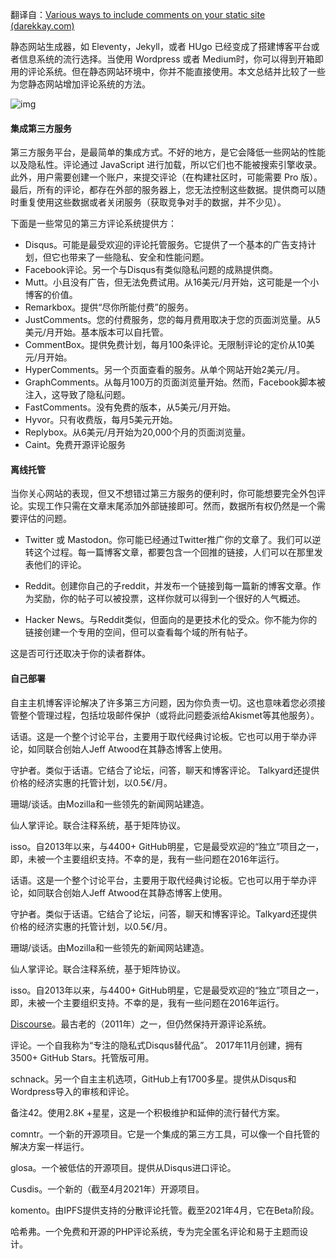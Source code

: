 翻译自：[Various ways to include comments on your static site (darekkay.com)](https://darekkay.com/blog/static-site-comments/)



静态网站生成器，如 Eleventy，Jekyll，或者 HUgo 已经变成了搭建博客平台或者信息系统的流行选择。当使用 Wordpress 或者 Medium时，你可以得到开箱即用的评论系统。但在静态网站环境中，你并不能直接使用。本文总结并比较了一些为您静态网站增加评论系统的方法。



![img](https://darekkay.com/blog/static-site-comments/comments.png)





#### 集成第三方服务



第三方服务平台，是最简单的集成方式。不好的地方，是它会降低一些网站的性能以及隐私性。评论通过 JavaScript 进行加载，所以它们也不能被搜索引擎收录。此外，用户需要创建一个账户，来提交评论（在构建社区时，可能需要 Pro 版）。最后，所有的评论，都存在外部的服务器上，您无法控制这些数据。提供商可以随时重复使用这些数据或者关闭服务（获取竞争对手的数据，并不少见）。



下面是一些常见的第三方评论系统提供方：



- Disqus。可能是最受欢迎的评论托管服务。它提供了一个基本的广告支持计划，但它也带来了一些隐私、安全和性能问题。
- Facebook评论。另一个与Disqus有类似隐私问题的成熟提供商。
- Mutt。小且没有广告，但无法免费试用。从16美元/月开始，这可能是一个小博客的价值。
- Remarkbox。提供“尽你所能付费”的服务。
- JustComments。您的付费服务，您的每月费用取决于您的页面浏览量。从5美元/月开始。基本版本可以自托管。
- CommentBox。提供免费计划，每月100条评论。无限制评论的定价从10美元/月开始。
- HyperComments。另一个页面查看的服务。从单个网站开始2美元/月。
- GraphComments。从每月100万的页面浏览量开始。然而，Facebook脚本被注入，这导致了隐私问题。
- FastComments。没有免费的版本，从5美元/月开始。
- Hyvor。只有收费版，每月5美元开始。
- Replybox。从6美元/月开始为20,000个月的页面浏览量。
- Caint。免费开源评论服务



#### 离线托管



当你关心网站的表现，但又不想错过第三方服务的便利时，你可能想要完全外包评论。实现工作只需在文章末尾添加外部链接即可。然而，数据所有权仍然是一个需要评估的问题。



- Twitter 或 Mastodon。你可能已经通过Twitter推广你的文章了。我们可以逆转这个过程。每一篇博客文章，都要包含一个回推的链接，人们可以在那里发表他们的评论。

- Reddit。创建你自己的子reddit，并发布一个链接到每一篇新的博客文章。作为奖励，你的帖子可以被投票，这样你就可以得到一个很好的人气概述。

- Hacker News。与Reddit类似，但面向的是更技术化的受众。你不能为你的链接创建一个专用的空间，但可以查看每个域的所有帖子。



这是否可行还取决于你的读者群体。



#### 自己部署



自主主机博客评论解决了许多第三方问题，因为你负责一切。这也意味着您必须接管整个管理过程，包括垃圾邮件保护（或将此问题委派给Akismet等其他服务）。



话语。这是一个整个讨论平台，主要用于取代经典讨论板。它也可以用于举办评论，如同联合创始人Jeff Atwood在其静态博客上使用。



守护者。类似于话语。它结合了论坛，问答，聊天和博客评论。 Talkyard还提供价格的经济实惠的托管计划，以0.5€/月。



珊瑚/谈话。由Mozilla和一些领先的新闻网站建造。



仙人掌评论。联合注释系统，基于矩阵协议。



isso。自2013年以来，与4400+ GitHub明星，它是最受欢迎的“独立”项目之一，即，未被一个主要组织支持。不幸的是，我有一些问题在2016年运行。

话语。这是一个整个讨论平台，主要用于取代经典讨论板。它也可以用于举办评论，如同联合创始人Jeff Atwood在其静态博客上使用。

守护者。类似于话语。它结合了论坛，问答，聊天和博客评论。Talkyard还提供价格的经济实惠的托管计划，以0.5€/月。

珊瑚/谈话。由Mozilla和一些领先的新闻网站建造。

仙人掌评论。联合注释系统，基于矩阵协议。

isso。自2013年以来，与4400+ GitHub明星，它是最受欢迎的“独立”项目之一，即，未被一个主要组织支持。不幸的是，我有一些问题在2016年运行。

[Discourse](https://www.discourse.org/)。最古老的（2011年）之一，但仍然保持开源评论系统。

评论。一个自我称为“专注的隐私式Disqus替代品”。 2017年11月创建，拥有3500+ GitHub Stars。托管版可用。

schnack。另一个自主主机选项，GitHub上有1700多星。提供从Disqus和Wordpress导入的审核和评论。

备注42。使用2.8K +星星，这是一个积极维护和延伸的流行替代方案。

comntr。一个新的开源项目。它是一个集成的第三方工具，可以像一个自托管的解决方案一样运行。

glosa。一个被低估的开源项目。提供从Disqus进口评论。

Cusdis。一个新的（截至4月2021年）开源项目。

komento。由IPFS提供支持的分散评论托管。截至2021年4月，它在Beta阶段。

哈希弗。一个免费和开源的PHP评论系统，专为完全匿名评论和易于主题而设计。









